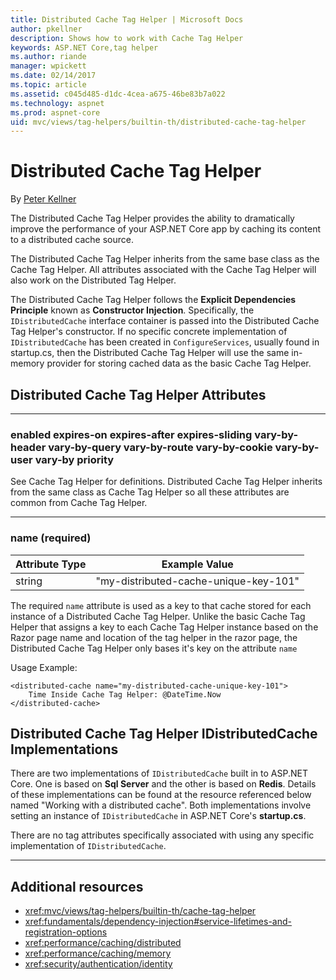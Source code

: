```yaml
---
title: Distributed Cache Tag Helper | Microsoft Docs
author: pkellner
description: Shows how to work with Cache Tag Helper
keywords: ASP.NET Core,tag helper
ms.author: riande
manager: wpickett
ms.date: 02/14/2017
ms.topic: article
ms.assetid: c045d485-d1dc-4cea-a675-46be83b7a022
ms.technology: aspnet
ms.prod: aspnet-core
uid: mvc/views/tag-helpers/builtin-th/distributed-cache-tag-helper
---
```

# Distributed Cache Tag Helper

By [Peter Kellner](http://peterkellner.net) 


The Distributed Cache Tag Helper provides the ability to dramatically improve the performance of your ASP.NET Core app by caching its content to a distributed cache source.

The Distributed Cache Tag Helper inherits from the same base class as the Cache Tag Helper.  All attributes associated with the Cache Tag Helper will also work on the Distributed Tag Helper.


The Distributed Cache Tag Helper follows the **Explicit Dependencies Principle** known as **Constructor Injection**.  Specifically, the `IDistributedCache` interface container is passed into the Distributed Cache Tag Helper's constructor.  If no specific concrete implementation of `IDistributedCache` has been created in `ConfigureServices`, usually found in startup.cs, then the Distributed Cache Tag Helper will use the same in-memory provider for storing cached data as the basic Cache Tag Helper.

## Distributed Cache Tag Helper Attributes

- - -

### enabled expires-on expires-after expires-sliding vary-by-header vary-by-query vary-by-route vary-by-cookie vary-by-user vary-by priority

See Cache Tag Helper for definitions. Distributed Cache Tag Helper inherits from the same class as Cache Tag Helper so all these attributes are common from Cache Tag Helper.

- - -

### name (required)

| Attribute Type 	| Example Value   	|
|----------------	|----------------	|
| string    | "my-distributed-cache-unique-key-101" 	|

The required `name` attribute is used as a key to that cache stored for each instance of a Distributed Cache Tag Helper.  Unlike the basic Cache Tag Helper that assigns a key to each Cache Tag Helper instance based on the Razor page name and location of the tag helper in the razor page, the Distributed Cache Tag Helper only bases it's key on the attribute `name`

Usage Example:

```cshtml
<distributed-cache name="my-distributed-cache-unique-key-101">
    Time Inside Cache Tag Helper: @DateTime.Now
</distributed-cache>
```

## Distributed Cache Tag Helper IDistributedCache Implementations

There are two implementations of `IDistributedCache` built in to ASP.NET Core.  One is based on **Sql Server** and the other is based on **Redis**. Details of these implementations can be found at the resource referenced below named "Working with a distributed cache". Both implementations involve setting an instance of `IDistributedCache` in ASP.NET Core's **startup.cs**.

There are no tag attributes specifically associated with using any specific implementation of `IDistributedCache`.



- - -



## Additional resources

* <xref:mvc/views/tag-helpers/builtin-th/cache-tag-helper>
* <xref:fundamentals/dependency-injection#service-lifetimes-and-registration-options>
* <xref:performance/caching/distributed>
* <xref:performance/caching/memory>
* <xref:security/authentication/identity>
